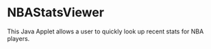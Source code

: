 NBAStatsViewer
==============

This Java Applet allows a user to quickly look up recent stats for NBA players.
